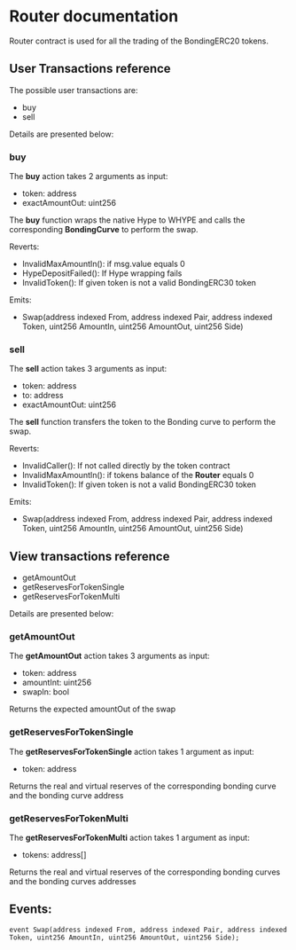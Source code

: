 # Router documentation
Router contract is used for all the trading of the BondingERC20 tokens.

## User Transactions reference
The possible user transactions are:

- buy
- sell

Details are presented below:

### buy
The __buy__ action takes 2 arguments as input:
- token: address
- exactAmountOut: uint256

The __buy__ function wraps the native Hype to WHYPE and calls the corresponding __BondingCurve__ to perform the swap.

Reverts:
- InvalidMaxAmountIn(): if msg.value equals 0
- HypeDepositFailed(): If Hype wrapping fails
- InvalidToken(): If given token is not a valid BondingERC30 token

Emits:
- Swap(address indexed From, address indexed Pair, address indexed Token, uint256 AmountIn, uint256 AmountOut, uint256 Side)

### sell
The __sell__ action takes 3 arguments as input:
- token: address
- to: address
- exactAmountOut: uint256

The __sell__ function transfers the token to the Bonding curve to perform the swap.

Reverts:
- InvalidCaller(): If not called directly by the token contract
- InvalidMaxAmountIn(): if tokens balance of the __Router__ equals 0
- InvalidToken(): If given token is not a valid BondingERC30 token

Emits:
- Swap(address indexed From, address indexed Pair, address indexed Token, uint256 AmountIn, uint256 AmountOut, uint256 Side)


## View transactions reference

- getAmountOut
- getReservesForTokenSingle
- getReservesForTokenMulti

Details are presented below:

### getAmountOut
The __getAmountOut__ action takes 3 arguments as input:
- token: address
- amountInt: uint256
- swapIn: bool

Returns the expected amountOut of the swap

### getReservesForTokenSingle
The __getReservesForTokenSingle__ action takes 1 argument as input:
- token: address

Returns the real and virtual reserves of the corresponding bonding curve and the bonding curve address

### getReservesForTokenMulti
The __getReservesForTokenMulti__ action takes 1 argument as input:
- tokens: address[]

Returns the real and virtual reserves of the corresponding bonding curves and the bonding curves addresses

## Events:
    event Swap(address indexed From, address indexed Pair, address indexed Token, uint256 AmountIn, uint256 AmountOut, uint256 Side);